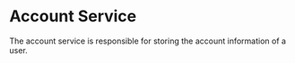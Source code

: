 # Account Service

The account service is responsible for storing the account information of a user.